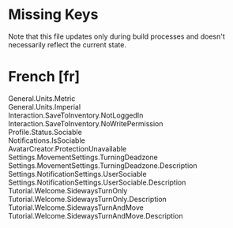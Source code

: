 # Missing Keys
Note that this file updates only during build processes and doesn't necessarily reflect the current state.

# French [fr]
General.Units.Metric  
General.Units.Imperial  
Interaction.SaveToInventory.NotLoggedIn  
Interaction.SaveToInventory.NoWritePermission  
Profile.Status.Sociable  
Notifications.IsSociable  
AvatarCreator.ProtectionUnavailable  
Settings.MovementSettings.TurningDeadzone  
Settings.MovementSettings.TurningDeadzone.Description  
Settings.NotificationSettings.UserSociable  
Settings.NotificationSettings.UserSociable.Description  
Tutorial.Welcome.SidewaysTurnOnly  
Tutorial.Welcome.SidewaysTurnOnly.Description  
Tutorial.Welcome.SidewaysTurnAndMove  
Tutorial.Welcome.SidewaysTurnAndMove.Description  

